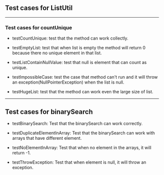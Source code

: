 ## Test cases for ListUtil

---

### Test cases for countUnique

* testCountUnique: test that the method can work collectly.

* testEmptyList: test that when list is empty the method will return 0 because there no unique element in that list.

* testListContainNullValue: test that null is element that can count as unique.

* testImpossibleCase: test the case that method can't run and it will throw an exception(NullPointerException) when the list is null.

* testHugeList: test that the method can work even the large size of list.

---

## Test cases for binarySearch

* testBinarySearch: Test that the binarySearch can work correctly.

* testDuplicateElementInArray: Test that the binarySearch can work with arrays that have different element.

* testNoElementInArray: Test that when no element in the arrays, it will return -1.

* testThrowException: Test that when element is null, it will throw an exception.